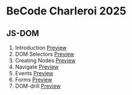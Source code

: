 # BeCode Charleroi 2025

## JS-DOM
1. Introduction [Preview](http://htmlpreview.github.io/?https://github.com/Arseniia-Damaksina/DOM/blob/main/1.Introduction/index.html)
2. DOM Selectors [Preview](http://htmlpreview.github.io/?https://github.com/Arseniia-Damaksina/DOM/blob/main/2.Selectors/index.html)
3. Creating Nodes [Preview](http://htmlpreview.github.io/?https://github.com/Arseniia-Damaksina/DOM/blob/main/3.Creating/index.html)
4. Navigate [Preview](http://htmlpreview.github.io/?https://github.com/Arseniia-Damaksina/DOM/blob/main/4.Navigate/index.html)
5. Events [Preview](http://htmlpreview.github.io/?https://github.com/Arseniia-Damaksina/DOM/blob/main/5.Events/index.html)
6. Forms [Preview](http://htmlpreview.github.io/?https://github.com/Arseniia-Damaksina/DOM/blob/main/6.Forms/index.html)
7. DOM-drill [Preview](http://htmlpreview.github.io/?https://github.com/Arseniia-Damaksina/DOM/blob/main/7.DOM-drill/index.html)